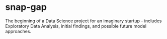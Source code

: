# snap-gap
The beginning of a Data Science project for an imaginary startup - includes Exploratory Data Analysis, initial findings, and possible future model approaches.
